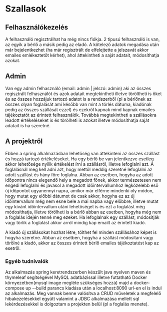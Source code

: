 # Szallasok

## Felhasználókezelés
A felhasználó regisztrálhat ha még nincs fiókja. 2 típusú felhasználó is van, az egyik a bérlő a másik pedig az eladó. A kötelező adatok megadása után már bejelentkezhet (ha már regisztrált de elfelejtette a jelszavát akkor emailes emlékeztetőt kérhet), ahol áttekintheti a saját adatait, módosíthatja azokat.

## Admin
Van egy admin felhasználó (email: admin | jelszó: admin) aki az összes regisztrált felhasználót és azok adatait megtekintheti illetve töröltheti is őket és az összes hozzájuk tartozó adatot is a rendszerből (pl a bérlőnek az összes olyan foglalását ami később van mint a törlés dátuma, kiadónak pedig az összes szállását ezzel) és ezekről kapnak mind kapnak emailes tájékoztatót az érintett felhasználók.
Továbbá megtekintheti a szállásokra leadott értékeléseket is és törölheti is azokat illetve módosíthatja saját adatait is ha szeretné.



## A projektről
Ebben a spring alkalmazásban lehetőség van áttekinteni az összes szállást és hozzá tartozó értékeléseket. Ha egy bérlő be van jelentkezve esetleg akkor lehetősége nyílik értékelést írni a szállásról, illetve lefoglalni azt. A foglalásnál meg kell adni azt, hogy mettől meddig szeretné lefoglalni az adott szállást és hány főre foglalna. Abban az esetben, hogyha az adott időpontra nincs elegendő hely a megadott főnek, akkor természetesen nem engedi lefoglalni és javasol a megadott időintervallumhoz legközelebb eső új időpontot ugyanennyi napra, amikor már elférne mindenki oly módon, hogy mutat egy előbbi dátumot de csak akkor, hogyha ez az új időintervallum még nem esne bele a mai napba vagy előbbre, illetve mutat egy kívánt időintervallum utáni lehetőséget is és ezt a foglalást még módosíthatja, illetve törölheti is a bérlő abban az esetben, hogyha még nem a foglalás idején tenné meg ezeket.
Ha lefoglalnak egy szállást, módosítják vagy törlik a foglalást akkor arról mindig kap emailt az érintett kiadó.

A kiadó új szállásokat hozhat létre, tölthet fel minden szállásához képet is hogyha szeretne. Abban az esetben, hogyha a szállást módosítani vagy törölné a kiadó, akkor az összes érintett bérlő emailes tájékoztatést kap az esetről.

### Egyéb tudnivalók
Az alkalmazás spring keretrendszerben készűlt java nyelven maven és thymeleaf segítségével MySQL adatbázissal illetve futtatható Docker környezetben(mysql image megléte szükséges hozzá) majd a docker-compose up --build parancs kiadása után a localhost:8090 url-en el is indul az alkalmazás.
Meg vannak benne valósítva a CRUD műveletek a megfelelő hibakezelésekkel együtt valamint a JDBC alkalmazása mellett sql lekérdezésekkel is dolgoztam a projekten belül (pl a foglalás menete).
